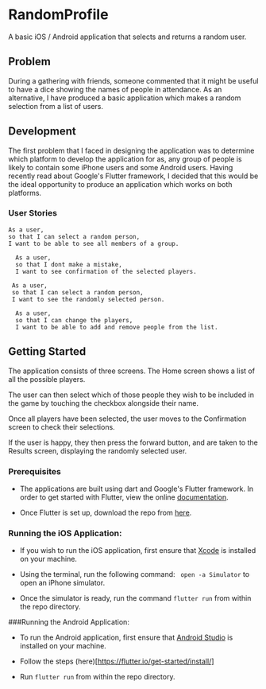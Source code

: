 # RandomProfile
A basic iOS / Android application that selects and returns a random user.

## Problem
During a gathering with friends, someone commented that it might be useful to have a dice showing the names of people in attendance.  As an alternative, I have produced a basic application which makes a random selection from a list of users. 

## Development
The first problem that I faced in designing the application was to determine which platform to develop the application for as, any group of people is likely to contain some iPhone users and some Android users.  Having recently read about Google's Flutter framework, I decided that this would be the ideal opportunity to produce an application which works on both platforms.

### User Stories
 ```
 As a user,
 so that I can select a random person,
 I want to be able to see all members of a group.
 
 ``` 
 
 ```
   As a user,
   so that I dont make a mistake,
   I want to see confirmation of the selected players.
   ```
 
 ```
  As a user,
  so that I can select a random person,
  I want to see the randomly selected person.
  ```
  
  ```
    As a user,
    so that I can change the players,
    I want to be able to add and remove people from the list.
  ```

## Getting Started

The application consists of three screens. The Home screen shows a list of all the possible players.  

The user can then select which of those people they wish to be included in the game by touching the checkbox alongside their name. 

Once all players have been selected, the user moves to the Confirmation screen to check their selections.  

If the user is happy, they then press the forward button, and are taken to the Results screen, displaying the randomly selected user.



### Prerequisites

- The applications are built using dart and Google's Flutter framework.  In order to get started with Flutter, view the online
[documentation](https://flutter.io/).

- Once Flutter is set up, download the repo from [here](https://github.com/bwk103/RandomProfile.git).

### Running the iOS Application:

- If you wish to run the iOS application, first ensure that [Xcode](https://developer.apple.com/xcode/) is installed on your machine.

- Using the terminal, run the following command:
` open -a Simulator` to open an iPhone simulator.  

- Once the simulator is ready, run the command `flutter run` from within the repo directory. 


###Running the Android Application:

- To run the Android application, first ensure that [Android Studio](https://developer.android.com/studio/index.html) is installed on your machine.

- Follow the steps (here)[https://flutter.io/get-started/install/]

- Run `flutter run` from within the repo directory.

#